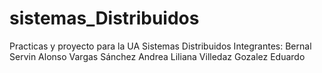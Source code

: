 # sistemas_Distribuidos
Practicas y proyecto para la UA Sistemas Distribuidos
Integrantes:
  Bernal Servin Alonso
  Vargas Sánchez Andrea Liliana
  Villedaz Gozalez Eduardo

